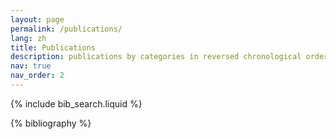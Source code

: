 ```yaml
---
layout: page
permalink: /publications/
lang: zh
title: Publications
description: publications by categories in reversed chronological order. generated by jekyll-scholar.
nav: true
nav_order: 2
---
```

<!-- _pages/publications.md -->

<!-- Bibsearch Feature -->

{% include bib_search.liquid %}

<div class="publications">
<div class="circleline">
<div class="circle"></div>
<div class="line"></div>
</div>
{% bibliography %}

</div>
